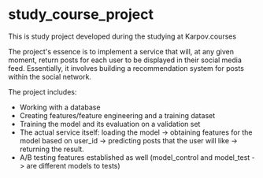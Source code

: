 # study_course_project
This is study project developed during the studying at Karpov.courses

The project's essence is to implement a service that will, at any given moment, return posts for each user to be displayed in their social media feed. Essentially, it involves building a recommendation system for posts within the social network.

The project includes:
- Working with a database
- Creating features/feature engineering and a training dataset
- Training the model and  its evaluation on a validation set
- The actual service itself: loading the model -> obtaining features for the model based on user_id -> predicting posts that the user will like -> returning the result.
- A/B testing features established as well (model_control and model_test -> are different models to tests)
